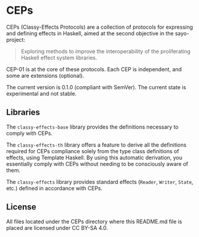 # CEPs

CEPs (Classy-Effects Protocols) are a collection of protocols for expressing and defining effects in Haskell, aimed at the second objective in the sayo-project:

> Exploring methods to improve the interoperability of the proliferating Haskell effect system libraries.

CEP-01 is at the core of these protocols. Each CEP is independent, and some are extensions (optional).

The current version is 0.1.0 (compliant with SemVer). The current state is experimental and not stable.

## Libraries
The `classy-effects-base` library provides the definitions necessary to comply with CEPs.

The `classy-effects-th` library offers a feature to derive all the definitions required for CEPs compliance solely from the type class definitions of effects, using Template Haskell. By using this automatic derivation, you essentially comply with CEPs without needing to be consciously aware of them.

The `classy-effects` library provides standard effects (`Reader`, `Writer`, `State`, etc.) defined in accordance with CEPs.

## License
All files located under the CEPs directory where this README.md file is placed are licensed under CC BY-SA 4.0.
